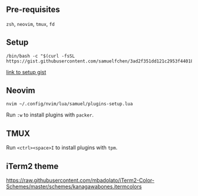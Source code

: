## Pre-requisites
`zsh`, `neovim`, `tmux`, `fd`

## Setup

```
/bin/bash -c "$(curl -fsSL https://gist.githubusercontent.com/samuelfchen/3ad2f351dd121c2953f44018d928bf14/raw)"
```

[link to setup gist](https://gist.github.com/samuelfchen/3ad2f351dd121c2953f44018d928bf14)

## Neovim
```
nvim ~/.config/nvim/lua/samuel/plugins-setup.lua
```
Run `:w` to install plugins with `packer`.

## TMUX
Run `<ctrl><space>I` to install plugins with `tpm`.

## iTerm2 theme
https://raw.githubusercontent.com/mbadolato/iTerm2-Color-Schemes/master/schemes/kanagawabones.itermcolors

